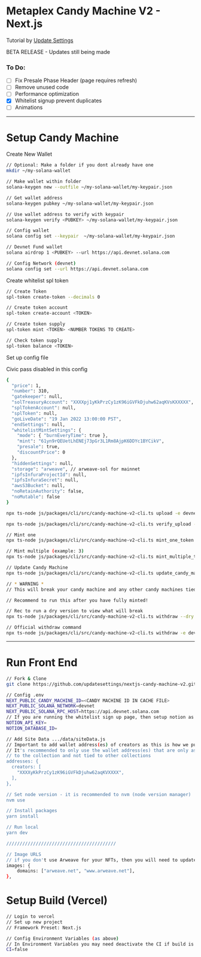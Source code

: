 # Metaplex Candy Machine V2 - Next.js

Tutorial by [Update Settings](http://github.com/updatesettings)

BETA RELEASE - Updates still being made

### To Do:

- [ ] Fix Presale Phase Header (page requires refresh)
- [ ] Remove unused code
- [ ] Performance optimization
- [x] Whitelist signup prevent duplicates
- [ ] Animations

---

# Setup Candy Machine

<!-- Step 0 -->

Create New Wallet

```bash
// Optional: Make a folder if you dont already have one
mkdir ~/my-solana-wallet

// Make wallet within folder
solana-keygen new --outfile ~/my-solana-wallet/my-keypair.json

// Get wallet address
solana-keygen pubkey ~/my-solana-wallet/my-keypair.json

// Use wallet address to verify with keypair
solana-keygen verify <PUBKEY> ~/my-solana-wallet/my-keypair.json

// Config wallet
solana config set --keypair  ~/my-solana-wallet/my-keypair.json

// Devnet Fund wallet
solana airdrop 1 <PUBKEY> --url https://api.devnet.solana.com

// Config Network (devnet)
solana config set --url https://api.devnet.solana.com
```

<!-- Step 1 -->

Create whitelist spl token

```bash
// Create Token
spl-token create-token --decimals 0

// Create token account
spl-token create-account <TOKEN>

// Create token supply
spl-token mint <TOKEN> <NUMBER TOKENS TO CREATE>

// Check token supply
spl-token balance <TOKEN>
```

<!-- Step 2 -->

Set up config file

Civic pass disabled in this config

```bash
{
  "price": 1,
  "number": 310,
  "gatekeeper": null,
  "solTreasuryAccount": "XXXXpj1yKkPrzCy1zK96iGVFkDjuhw62aqKVsKXXXXX",
  "splTokenAccount": null,
  "splToken": null,
  "goLiveDate": "19 Jan 2022 13:00:00 PST",
  "endSettings": null,
  "whitelistMintSettings": {
    "mode": { "burnEveryTime": true },
    "mint": "61yn9rQEUetLhENEj73pGr3L1Rm8AjpK6DDYc1BYCikV",
    "presale": true,
    "discountPrice": 0
  },
  "hiddenSettings": null,
  "storage": "arweave", // arweave-sol for mainnet
  "ipfsInfuraProjectId": null,
  "ipfsInfuraSecret": null,
  "awsS3Bucket": null,
  "noRetainAuthority": false,
  "noMutable": false
}
```

<!-- Step 3 upload -->

```bash
npx ts-node js/packages/cli/src/candy-machine-v2-cli.ts upload -e devnet -k ~/my-solana-wallet/demo.json -cp config.json -c demo ./demo-assets --rpc-url https://api.devnet.solana.com
```

<!-- Step 4 verify -->

```bash
npx ts-node js/packages/cli/src/candy-machine-v2-cli.ts verify_upload -e devnet -k ~/my-solana-wallet/demo.json -cp config.json -c demo
```

<!-- Step 5 mint -->

```bash
// Mint one
npx ts-node js/packages/cli/src/candy-machine-v2-cli.ts mint_one_token -e devnet -k ~/my-solana-wallet/demo.json -c demo

// Mint multiple (example: 3)
npx ts-node js/packages/cli/src/candy-machine-v2-cli.ts mint_multiple_tokens --number 3 -e devnet -k ~/my-solana-wallet/demo.json -c demo
```

<!-- Step 6 optional update cm -->

```bash
// Update Candy Machine
npx ts-node js/packages/cli/src/candy-machine-v2-cli.ts update_candy_machine -e devnet -k ~/my-solana-wallet/demo.json -c demo
```

<!-- DANGER -->

<!-- Step 7 withdraw -->

```bash
// * WARNING *
// This will break your candy machine and any other candy machines tied to the keypair.

// Recommend to run this after you have fully minted!

// Rec to run a dry version to view what will break
npx ts-node js/packages/cli/src/candy-machine-v2-cli.ts withdraw --dry -e devnet -k ~/my-solana-wallet/demo.json

// Official withdraw command
npx ts-node js/packages/cli/src/candy-machine-v2-cli.ts withdraw -e devnet -k ~/my-solana-wallet/demo.json
```

---

# Run Front End

```bash
// Fork & Clone
git clone https://github.com/updatesettings/nextjs-candy-machine-v2.git

// Config .env
NEXT_PUBLIC_CANDY_MACHINE_ID=<CANDY MACHINE ID IN CACHE FILE>
NEXT_PUBLIC_SOLANA_NETWORK=devnet
NEXT_PUBLIC_SOLANA_RPC_HOST=https://api.devnet.solana.com
// If you are running the whitelist sign up page, then setup notion as well
NOTION_API_KEY=
NOTION_DATABASE_ID=

// Add Site Data .../data/siteData.js
// Important to add wallet address(es) of creators as this is how we pull the NFTs
// It's recommended to only use the wallet address(es) that are only associated
// to the collection and not tied to other collections
addresses: {
  creators: [
    "XXXXyKkPrzCy1zK96iGVFkDjuhw62aqKVXXXX",
  ],
},

// Set node version - it is recommended to nvm (node version manager)
nvm use

// Install packages
yarn install

// Run local
yarn dev

/////////////////////////////////////////

// Image URLS
// if you don't use Arweave for your NFTs, then you will need to update next.config.js
images: {
    domains: ["arweave.net", "www.arweave.net"],
},
```

# Setup Build (Vercel)

```bash
// Login to vercel
// Set up new project
// Framework Preset: Next.js

// Config Environment Variables (as above)
// In Environment Variables you may need deactivate the CI if build is failing
CI=false

```
